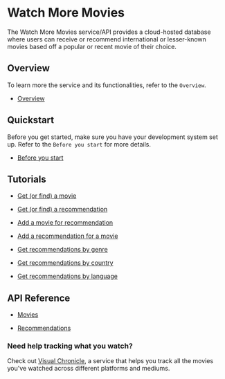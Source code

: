 # Watch More Movies

The Watch More Movies service/API provides a cloud-hosted database where users can receive or recommend international or lesser-known movies based off a popular or recent movie of their choice.

## Overview

To learn more the service and its functionalities, refer to the `Overview`.

* [Overview](overview.md)

## Quickstart

Before you get started, make sure you have your development system set up. Refer to the `Before you start` for more details.

* [Before you start](quickstart/before_you_start.md)

## Tutorials

* [Get (or find) a movie](tutorials/get_a_movie.md)

* [Get (or find) a recommendation](tutorials/get_a_recommendation.md)

* [Add a movie for recommendation](tutorials/add_a_movie.md)

* [Add a recommendation for a movie](tutorials/add_a_recommendation.md)

* [Get recommendations by genre](tutorials/get_recommendations_by_genre.md)

* [Get recommendations by country](tutorials/get_recommendations_by_country.md)

* [Get recommendations by language](tutorials/get_recommendations_by_language.md)

## API Reference

* [Movies](api/movies.md)

* [Recommendations](api/recommendations.md)

### Need help tracking what you watch?

Check out [Visual Chronicle](https://conjaytech.github.io/visual-chronicle/), a service that helps you track all the movies you've watched across different platforms and mediums.
